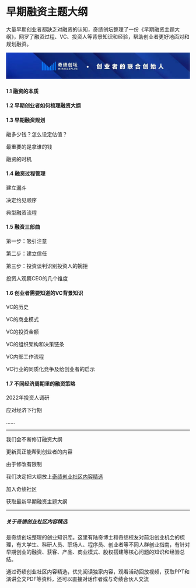 # 早期融资主题大纲
大量早期创业者都缺乏对融资的认知，奇绩创坛整理了一份《早期融资主题大纲》，网罗了融资过程、VC、投资人等背景知识和经验，帮助创业者更好地面对和规划融资。

![image](https://github.com/MricalePlus/MiraclePlus/blob/main/images/%E5%A5%87%E7%BB%A91.jpeg?raw=true)

#### 1.1 融资的本质

#### 1.2 早期创业者如何梳理融资大纲

#### 1.3 早期融资规划
融多少钱？怎么设定估值？

最重要的是拿谁的钱

融资的时机

#### 1.4 融资过程管理
建立漏斗

决定约见顺序

典型融资流程

#### 1.5 融资三部曲
第一步：吸引注意

第二步：建立信任

第三步：投资谈判识别投资人的婉拒

投资人观察CEO的几个维度

#### 1.6 创业者需要知道的VC背景知识
VC的历史

VC的商业模式

VC的投资金额

VC的组织架构和决策链条

VC内部工作流程

VC行业的同质化竞争及给创业者的启示

#### 1.7 不同经济周期里的融资策略
2022年投资人调研

应对经济下行期

……

---
我们会不断修订融资大纲

更新真正能帮到创业者的内容

由于修改有限制

我们决定把大纲放上[奇绩创业社区内容精选](https://apply.miracleplus.com/high_quality_content?s=PRteam&source_customized=GitHub)

加入奇绩社区

获取最新早期融资主题大纲

---
##### 关于奇绩创业社区内容精选

是奇绩创坛整理的创业知识库。这里有陆奇博士和奇绩校友对前沿创业机会的梳理，有大学生、科研人员、职场人、程序员、创业者等不同人群创业指南，有针对早期创业的融资、获客、产品、商业模式、股权搭建等核心问题的知识和经验总结。

通过奇绩创业社区内容精选，优先阅读独家内容，观看活动回放视频，获取PPT和演讲全文PDF等资料，还可以直接对话作者或与奇绩合伙人交流
